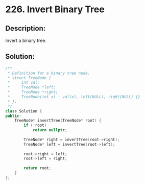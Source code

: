 # 226. Invert Binary Tree

## Description:

Invert a binary tree.

## Solution:

```c++
/**
 * Definition for a binary tree node.
 * struct TreeNode {
 *     int val;
 *     TreeNode *left;
 *     TreeNode *right;
 *     TreeNode(int x) : val(x), left(NULL), right(NULL) {}
 * };
 */
class Solution {
public:
    TreeNode* invertTree(TreeNode* root) {
        if (!root)
            return nullptr;
        
        TreeNode* right = invertTree(root->right);
        TreeNode* left = invertTree(root->left);
        
        root->right = left;
        root->left = right;
        
        return root;
    }
};
```

<!-- remark：

-  -->
